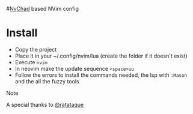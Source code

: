#[NvChad](https://github.com/NvChad/NvChad) based NVim config

# Install

- Copy the project
- Place it in your ~/.config/nvim/lua (create the folder if it doesn't exist)
- Execute `nvim`
- In neovim make the update sequence `<space>uu`
- Follow the errors to install the commands needed, the lsp with `:Mason` and the all the fuzzy tools

> [!NOTE]
>
> A special thanks to [@ratataque](https://github.com/ratataque)
